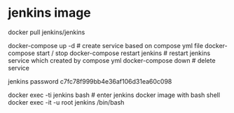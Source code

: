 # jenkins image
docker pull jenkins/jenkins

docker-compose up -d # create service based on compose yml file
docker-compose start / stop
docker-compose restart jenkins  # restart jenkins service which created by compose yml
docker-compose down # delete service

jenkins password 
c7fc78f999bb4e36af106d31ea60c098

docker exec -ti jenkins bash  # enter jenkins docker image with bash shell
docker exec -it -u root jenkins /bin/bash